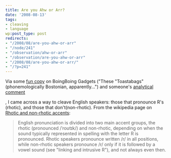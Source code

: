 ```yaml
---
title: Are you Ahw or Arr?
date: '2008-08-13'
tags:
- cleaving
- language
wp:post_type: post
redirects:
- "/2008/08/are-you-ahw-or-arr"
- "/node/241"
- "/observation/ahw-or-arr"
- "/observation/are-you-ahw-or-arr"
- "/2008/08/are-you-ahw-or-arr/"
- "/?p=241"
---
```


Via some [fun copy](http://gadgets.boingboing.net/2008/08/12/toastabags-grill-che.html) on BoingBoing Gadgets ("These "Toastabags" (phonemologically Bostonian, apparently...") and someone's [analytical comment](http://gadgets.boingboing.net/2008/08/12/toastabags-grill-che.html#comment-258382)

, I came across a way to cleave English speakers: those that pronounce R's (rhotic), and those that don't(non-rhotic). From the wikipedia page on [Rhotic and non-rhotic accents](http://en.wikipedia.org/wiki/Rhotic_and_non-rhotic_accents):

>

> English pronunciation is divided into two main accent groups, the rhotic (pronounced /ˈroʊtɪk/) and non-rhotic, depending on when the sound typically represented in spelling with the letter R is pronounced. Rhotic speakers pronounce written /r/ in all positions, while non-rhotic speakers pronounce /r/ only if it is followed by a vowel sound (see "linking and intrusive R"), and not always even then.

